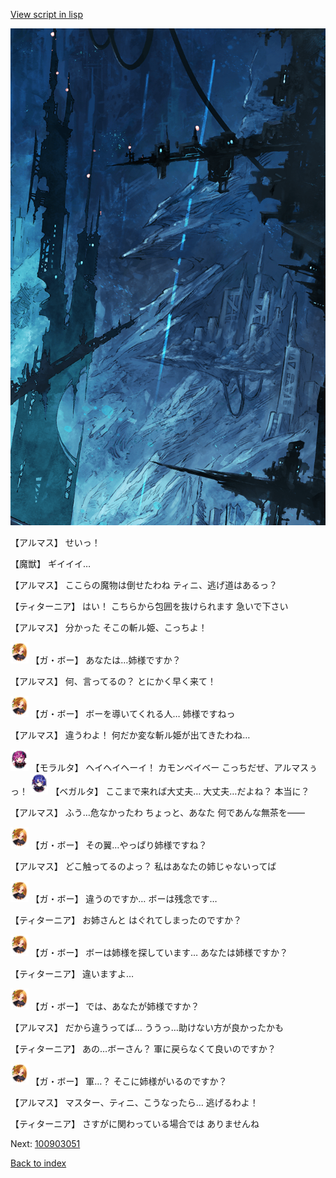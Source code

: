 [View script in lisp](../scripts/100903043.txt)

![underground_world_1.png](../images/backgrounds/underground_world_1.png)

【アルマス】
せいっ！

【魔獣】
ギイイイ…

【アルマス】
ここらの魔物は倒せたわね
ティニ、逃げ道はあるっ？

【ティターニア】
はい！
こちらから包囲を抜けられます
急いで下さい

【アルマス】
分かった
そこの斬ル姫、こっちよ！

<img src="../images/units/3302111.png" alt="3302111.png" height="34"/>
【ガ・ボー】
あなたは…姉様ですか？

【アルマス】
何、言ってるの？
とにかく早く来て！

<img src="../images/units/3302111.png" alt="3302111.png" height="34"/>
【ガ・ボー】
ボーを導いてくれる人…
姉様ですねっ

【アルマス】
違うわよ！
何だか変な斬ル姫が出てきたわね…

<img src="../images/units/3104011.png" alt="3104011.png" height="34"/>
【モラルタ】
ヘイヘイヘーイ！
カモンベイベー
こっちだぜ、アルマスぅっ！

<img src="../images/units/3104111.png" alt="3104111.png" height="34"/>
【ベガルタ】
ここまで来れば大丈夫…
大丈夫…だよね？
本当に？

【アルマス】
ふう…危なかったわ
ちょっと、あなた
何であんな無茶を――

<img src="../images/units/3302111.png" alt="3302111.png" height="34"/>
【ガ・ボー】
その翼…やっぱり姉様ですね？

【アルマス】
どこ触ってるのよっ？
私はあなたの姉じゃないってば

<img src="../images/units/3302111.png" alt="3302111.png" height="34"/>
【ガ・ボー】
違うのですか…
ボーは残念です…

【ティターニア】
お姉さんと
はぐれてしまったのですか？

<img src="../images/units/3302111.png" alt="3302111.png" height="34"/>
【ガ・ボー】
ボーは姉様を探しています…
あなたは姉様ですか？

【ティターニア】
違いますよ…

<img src="../images/units/3302111.png" alt="3302111.png" height="34"/>
【ガ・ボー】
では、あなたが姉様ですか？

【アルマス】
だから違うってば…
ううっ…助けない方が良かったかも

【ティターニア】
あの…ボーさん？
軍に戻らなくて良いのですか？

<img src="../images/units/3302111.png" alt="3302111.png" height="34"/>
【ガ・ボー】
軍…？
そこに姉様がいるのですか？

【アルマス】
マスター、ティニ、こうなったら…
逃げるわよ！

【ティターニア】
さすがに関わっている場合では
ありませんね

Next: [100903051](100903051.md)

[Back to index](index.md)
